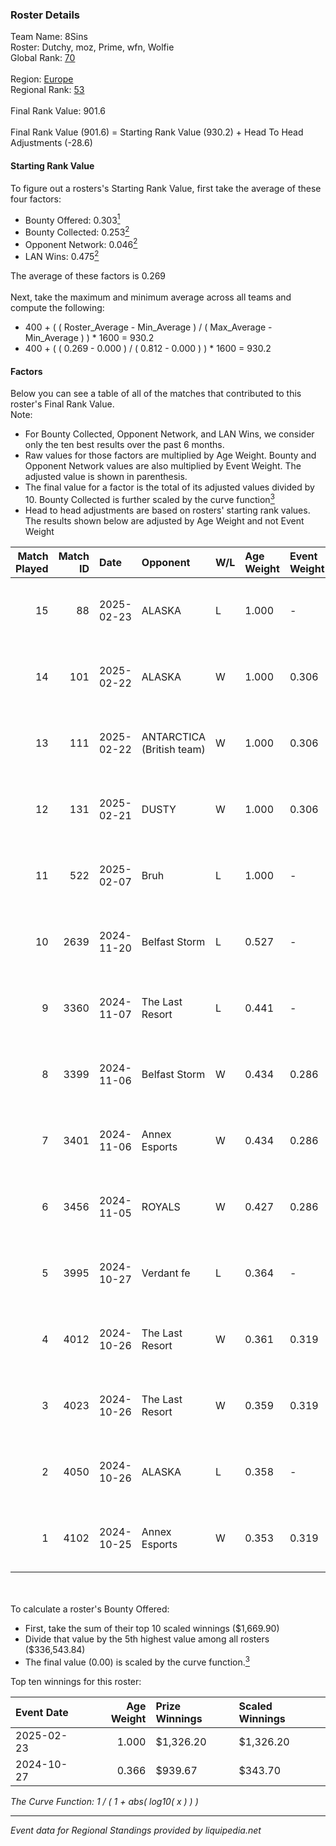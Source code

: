 ### Roster Details<br />
Team Name: 8Sins<br />
Roster: Dutchy, moz, Prime, wfn, Wolfie<br />
Global Rank: [70](../../standings_global_2025_03_01.md)<br />
<br />
Region: [Europe]( ../../standings_europe_2025_03_01.md)<br />
Regional Rank: [53]( ../../standings_europe_2025_03_01.md)<br />
<br />
Final Rank Value:  901.6<br />
<br />
Final Rank Value (901.6) = Starting Rank Value (930.2) + Head To Head Adjustments (-28.6)<br />

#### Starting Rank Value<br />
To figure out a rosters's Starting Rank Value, first take the average of these four factors:<br />
- Bounty Offered: 0.303[<sup>1</sup>](#table2)
- Bounty Collected: 0.253[<sup>2</sup>](#table1)
- Opponent Network: 0.046[<sup>2</sup>](#table1)
- LAN Wins: 0.475[<sup>2</sup>](#table1)

The average of these factors is 0.269<br />
<br />
Next, take the maximum and minimum average across all teams and compute the following:<br />
- 400 + ( ( Roster_Average - Min_Average ) / ( Max_Average - Min_Average ) ) * 1600 = 930.2
- 400 + ( ( 0.269 - 0.000 ) / ( 0.812 - 0.000 ) ) * 1600 = 930.2


#### Factors<br />
Below you can see a table of all of the matches that contributed to this roster's Final Rank Value.<br />
Note:<br />

- For Bounty Collected, Opponent Network, and LAN Wins, we consider only the ten best results over the past 6 months.
- Raw values for those factors are multiplied by Age Weight. Bounty and Opponent Network values are also multiplied by Event Weight. The adjusted value is shown in parenthesis.
- The final value for a factor is the total of its adjusted values divided by 10. Bounty Collected is further scaled by the curve function[<sup>3</sup>](#curveFunction)
- Head to head adjustments are based on rosters' starting rank values. The results shown below are adjusted by Age Weight and not Event Weight
<span id="table1"></span><br />


| Match Played | Match ID | Date       | Opponent                  | W/L | Age Weight | Event Weight | Bounty Collected | Opponent Network | LAN Wins  | H2H Adj. | Roster                           |
| -: | -: | :- | :- | :- | :- | :- | :- | :- | :- | -: | :- |
|           15 |       88 | 2025-02-23 | ALASKA                    | L   | 1.000      | -            | -                | -                | -         |   -17.20 | Dutchy, moz, Prime, wfn, Wolfie  |
|           14 |      101 | 2025-02-22 | ALASKA                    | W   | 1.000      | 0.306        | 0.030 (0.009)    | 0.910 (0.279)    | 1 (1.000) |    13.41 | Dutchy, moz, Prime, wfn, Wolfie  |
|           13 |      111 | 2025-02-22 | ANTARCTICA (British team) | W   | 1.000      | 0.306        | 0.002 (0.001)    | 0.135 (0.041)    | 1 (1.000) |     7.74 | Dutchy, moz, Prime, wfn, Wolfie  |
|           12 |      131 | 2025-02-21 | DUSTY                     | W   | 1.000      | 0.306        | 0.001 (0.000)    | 0.154 (0.047)    | 1 (1.000) |    11.20 | Dutchy, moz, Prime, wfn, Wolfie  |
|           11 |      522 | 2025-02-07 | Bruh                      | L   | 1.000      | -            | -                | -                | -         |   -22.94 | Dutchy, moz, Prime, wfn, Wolfie  |
|           10 |     2639 | 2024-11-20 | Belfast Storm             | L   | 0.527      | -            | -                | -                | -         |   -12.02 | coldpera, f0cus, moz, Prime, wfn |
|            9 |     3360 | 2024-11-07 | The Last Resort           | L   | 0.441      | -            | -                | -                | -         |   -10.61 | coldpera, f0cus, moz, Prime, wfn |
|            8 |     3399 | 2024-11-06 | Belfast Storm             | W   | 0.434      | 0.286        | 0.002 (0.000)    | 0.177 (0.022)    | 0 (0.000) |     3.43 | coldpera, f0cus, moz, Prime, wfn |
|            7 |     3401 | 2024-11-06 | Annex Esports             | W   | 0.434      | 0.286        | 0.000 (0.000)    | 0.065 (0.008)    | 0 (0.000) |     1.90 | coldpera, f0cus, moz, Prime, wfn |
|            6 |     3456 | 2024-11-05 | ROYALS                    | W   | 0.427      | 0.286        | 0.004 (0.001)    | 0.225 (0.028)    | 0 (0.000) |     2.95 | coldpera, f0cus, moz, Prime, wfn |
|            5 |     3995 | 2024-10-27 | Verdant fe                | L   | 0.364      | -            | -                | -                | -         |    -8.99 | f0cus, Menace, moz, Prime, wfn   |
|            4 |     4012 | 2024-10-26 | The Last Resort           | W   | 0.361      | 0.319        | 0.001 (0.000)    | 0.177 (0.020)    | 1 (0.361) |     2.70 | f0cus, Menace, moz, Prime, wfn   |
|            3 |     4023 | 2024-10-26 | The Last Resort           | W   | 0.359      | 0.319        | 0.000 (0.000)    | 0.047 (0.005)    | 1 (0.359) |     1.78 | f0cus, Menace, moz, Prime, wfn   |
|            2 |     4050 | 2024-10-26 | ALASKA                    | L   | 0.358      | -            | -                | -                | -         |    -3.78 | f0cus, Menace, moz, Prime, wfn   |
|            1 |     4102 | 2024-10-25 | Annex Esports             | W   | 0.353      | 0.319        | 0.000 (0.000)    | 0.065 (0.007)    | 1 (0.353) |     1.79 | f0cus, Menace, moz, Prime, wfn   |

<br />
<span id="table2"></span><br />
To calculate a roster's Bounty Offered:<br />

- First, take the sum of their top 10 scaled winnings ($1,669.90)
- Divide that value by the 5th highest value among all rosters ($336,543.84)
- The final value (0.00) is scaled by the curve function.[<sup>3</sup>](#curveFunction)

Top ten winnings for this roster:<br />

| Event Date | Age Weight | Prize Winnings | Scaled Winnings |
| :- | -: | :- | :- |
| 2025-02-23 |      1.000 | $1,326.20      | $1,326.20       |
| 2024-10-27 |      0.366 | $939.67        | $343.70         |


<span id="curveFunction"></span>_The Curve Function: 1 / ( 1 + abs( log10( x ) ) )_<br />

---
_Event data for Regional Standings provided by liquipedia.net_<br />
